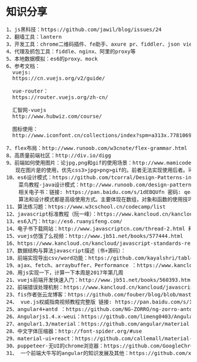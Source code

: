 # 知识分享
<pre>
1、js黑科技：https://github.com/jawil/blog/issues/24
2、翻墙工具：lantern
3、开发工具：chrome二维码插件、fe助手、axure pr、fiddler、json viewer、web前端助手、分辨率切换
4、代理及抓包工具：fiddle、nginx、阿里的proxy等
5、本地数据模拟：es6的proxy、mock
6、参考文档：
  vuejs:
  https://cn.vuejs.org/v2/guide/

  vue-router：
  https://router.vuejs.org/zh-cn/

  汇智网-vuejs
  http://www.hubwiz.com/course/

  图标使用：
  http://www.iconfont.cn/collections/index?spm=a313x.7781069.1998910419.2

7、flex布局：http://www.runoob.com/w3cnote/flex-grammar.html
8、高质量前端社区：http://div.io/digg
9、前端如何使用图片：论jpg,png和gif的使用场景：http://www.mamicode.com/info-detail-458395.html
   现在图片是的使用，优先css3>jpg>png>gif的。前者无法实现使用后者。可以调研webp(http://www.uisdc.com/image-format-webp-introduction)
10、es6设计模式：https://github.com/tcorral/Design-Patterns-in-Javascript
    菜鸟教程-java设计模式：http://www.runoob.com/design-pattern/design-pattern-tutorial.html
    相关电子书：链接: https://pan.baidu.com/s/1dEBQUfn 密码: qead
    算法和设计模式都是高级使用方式。主要体现在数组，对象和函数的使用技巧上，来应对复杂的业务逻辑
11、算法练习题：https://www.w3cschool.cn/codecamp/list
12、javascript标准教程（阮一峰）：https://www.kancloud.cn/kancloud/javascript-standards-reference/46462
13、es6入门：http://es6.ruanyifeng.com/
14、电子书下载网站：http://www.javascriptcn.com/thread-2.html 和 http://www.jb51.net/books/
15、vuejs仿饿了么视频：http://www.jb51.net/books/577444.html
16、https://www.kancloud.cn/kancloud/javascript-standards-reference/46527 看一下这个。避免使用switch…case结构，用对象结构代替。
17、数据结构与算法javascript描述（书+源码）：
18、前端实现导出csv/word功能：https://github.com/kayalshri/tableExport.jquery.plugin
19、ajax、fetch、arraybuffer、Performance ：https://www.kancloud.cn/kancloud/javascript-standards-reference/46439
20、用js实现一下，计算一下本周是2017年第几周
21、vuejs前端开发快速入门：http://www.jb51.net/books/560393.html
22、前端错误处理机制：https://www.kancloud.cn/kancloud/javascript-standards-reference/46463
23、fis作者张云龙博客：https://github.com/fouber/blog/blob/master/201505/01.md
24、 vue.js权威指南视频教程完整版 链接: https://pan.baidu.com/s/1b03KUq 密码: 1iw6
25、angular4+antd ：https://github.com/NG-ZORRO/ng-zorro-antd
26、Angularjs1.4.x-weui：https://github.com/limeng0403/Angularjs-weui
27、angular1.3/material：https://github.com/angular/material
28、中文字体压缩器：http://font-spider.org/#use
29、material-ui+react：https://github.com/callemall/material-ui
30、puppeteer-无UI的chrome浏览器：https://github.com/GoogleChrome/puppeteer
31、 一个前端大牛写的angular的知识发展及其他：https://github.com/xufei/blog
</pre>